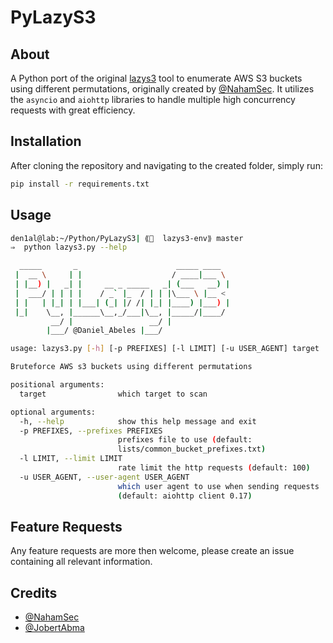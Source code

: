 # PyLazyS3

## About
A Python port of the original [lazys3](https://github.com/nahamsec/lazyrecon) tool to enumerate AWS S3 buckets using different permutations, originally created by [@NahamSec](https://github.com/nahamsec). It utilizes the `asyncio` and `aiohttp` libraries to handle multiple high concurrency requests with great efficiency. 

## Installation
After cloning the repository and navigating to the created folder, simply run:
```bash
pip install -r requirements.txt
```

## Usage
```bash
den1al@lab:~/Python/PyLazyS3| ⟪🐍  lazys3-env⟫ master
⇒  python lazys3.py --help

  _____       _                      _____ ____
 |  __ \     | |                    / ____|___ \
 | |__) |   _| |     __ _ _____   _| (___   __) |
 |  ___/ | | | |    / _` |_  / | | |\___ \ |__ <
 | |   | |_| | |___| (_| |/ /| |_| |____) |___) |
 |_|    \__, |______\__,_/___|\__, |_____/|____/
         __/ |                 __/ |
        |___/ @Daniel_Abeles |___/

usage: lazys3.py [-h] [-p PREFIXES] [-l LIMIT] [-u USER_AGENT] target

Bruteforce AWS s3 buckets using different permutations

positional arguments:
  target                which target to scan

optional arguments:
  -h, --help            show this help message and exit
  -p PREFIXES, --prefixes PREFIXES
                        prefixes file to use (default:
                        lists/common_bucket_prefixes.txt)
  -l LIMIT, --limit LIMIT
                        rate limit the http requests (default: 100)
  -u USER_AGENT, --user-agent USER_AGENT
                        which user agent to use when sending requests
                        (default: aiohttp client 0.17)
```

## Feature Requests
Any feature requests are more then welcome, please create an issue containing all relevant information.

## Credits
* [@NahamSec](http://twitter.com/nahamsec)
* [@JobertAbma](http://twitter.com/JobertAbma)



